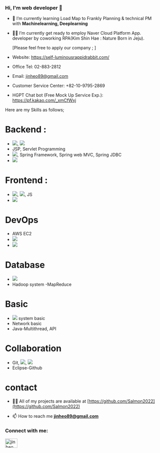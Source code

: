 ### Hi, I'm web developer 👋
+ 🌱 I’m currently learning Load Map to Frankly Planning & technical PM with **Machinelearning, Deeplearning**
+ 👨‍💻 I’m currently get ready to employ Naver Cloud Platform App. developer by coworking RPA(Kim Shin Hae : Nature Born in Jeju).

  [Please feel free to apply our company ; ]
 + Website: https://self-luminousrappidrabbit.com/
 + Office Tel: 02-883-2812
 + Email: jinheo89@gmail.com
 + Customer Service Center: +82-10-9795-2869
 + HGPT Chat bot (Free Mock Up Service Exp.): https://pf.kakao.com/_xmCfWxj 

Here are my Skills as follows;

# Backend :
+ <img src="https://img.shields.io/badge/Java-007396?style=flat-square&logo=Java&logoColor=white"/></a>, <img src="https://img.shields.io/badge/Python-3766AB?style=flat-square&logo=Python&logoColor=white"/></a>
+ JSP, Servlet Programming
+ <img src="https://img.shields.io/badge/Spring-6DB33F?style=flat-square&logo=Spring&logoColor=white"/></a>, Spring Framework, Spring web MVC, Spring JDBC
+ <img src="https://img.shields.io/badge/Ecilpse IDE-2C2255?style=flat-square&logo=Eclipse IDE&logoColor=white"/></a>

# Frontend :
+ <img src="https://img.shields.io/badge/HTML5-E34F26?style=flat-square&logo=HTML5&logoColor=white"/></a>, <img src="https://img.shields.io/badge/CSS3-1572B6?style=flat-square&logo=CSS3&logoColor=white"/></a>, JS
+ <img src="https://img.shields.io/badge/Bootstrap-7952B3?style=flat-square&logo=Bootstrap&logoColor=white"/></a>

# DevOps
+ AWS EC2
+ <img src="https://img.shields.io/badge/Oracle-F80000?style=flat-square&logo=Oracle&logoColor=white"/></a>
+ <img src="https://img.shields.io/badge/Apache Tomcat-F8DC75?style=flat-square&logo=Apache Tomcat&logoColor=white"/></a>

# Database
+ <img src="https://img.shields.io/badge/Oracle-F80000?style=flat-square&logo=Oracle&logoColor=white"/></a>
+ Hadoop system -MapReduce

# Basic
+ <img src="https://img.shields.io/badge/Linux-FCC624?style=flat-square&logo=Linux&logoColor=white"/></a> system basic
+ Network basic
+ Java-Multithread, API

# Collaboration
+ Git, <img src="https://img.shields.io/badge/Github-181717?style=flat-square&logo=GitHub&logoColor=white"/></a>, <img src="https://img.shields.io/badge/Sourcetree-0052CC?style=flat-square&logo=Sourcetree&logoColor=white"/></a>
+ Eclipse-Github


# contact

+ 👨‍💻 All of my projects are available at [https://github.com/Salmon2022](https://github.com/Salmon2022)

+ 📫 How to reach me **jinheo89@gmail.com**

<h3 align="left">Connect with me:</h3>
<p align="left">
<a href="https://linkedin.com/in/jin-heo-b6831370/" target="blank"><img align="center" src="https://raw.githubusercontent.com/rahuldkjain/github-profile-readme-generator/master/src/images/icons/Social/linked-in-alt.svg" alt="jin heo" height="30" width="40" /></a>
</p>

